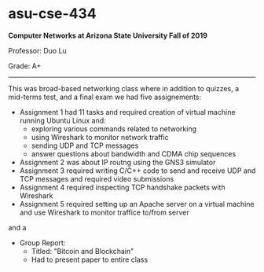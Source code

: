 # asu-cse-434
**Computer Networks at Arizona State University Fall of 2019**

Professor: Duo Lu

Grade: A+

---

This was broad-based networking class where in addition to quizzes, a mid-terms test, and a final exam we had five assignements:

- Assignment 1 had 11 tasks and required creation of virtual machine running Ubuntu Linux and:
  - exploring various commands related to networking
  - using Wireshark to monitor network traffic
  - sending UDP and TCP messages
  - answer questions about bandwidth and CDMA chip sequences
- Assignment 2 was about IP routng using the GNS3 simulator
- Assignment 3 required writing C/C++ code to send and receive UDP and TCP messages and required video submissions
- Assignment 4 required inspecting TCP handshake packets with Wireshark
- Assignment 5 required setting up an Apache server on a virtual machine and use Wireshark to monitor traffice to/from server

and a

- Group Report:
  - Titled: "Bitcoin and Blockchain"
  - Had to present paper to entire class
